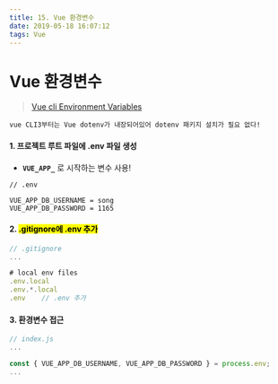 ```yaml
---
title: 15. Vue 환경변수
date: 2019-05-18 16:07:12
tags: Vue
---
```


# Vue 환경변수

> [Vue cli Environment Variables](https://cli.vuejs.org/guide/mode-and-env.html#using-env-variables-in-client-side-code)

`vue CLI3부터는 Vue dotenv가 내장되어있어 dotenv 패키지 설치가 필요 없다!`
<br>

#### 1. 프로젝트 루트 파일에 .env 파일 생성

- **`VUE_APP_`** 로 시작하는 변수 사용!

```text
// .env

VUE_APP_DB_USERNAME = song
VUE_APP_DB_PASSWORD = 1165
```

#### 2. <mark>.gitignore에 .env 추가</mark>

```js
// .gitignore
...

# local env files
.env.local
.env.*.local
.env    // .env 추가
```

#### 3. 환경변수 접근

```js
// index.js
...

const { VUE_APP_DB_USERNAME, VUE_APP_DB_PASSWORD } = process.env;
...

```
